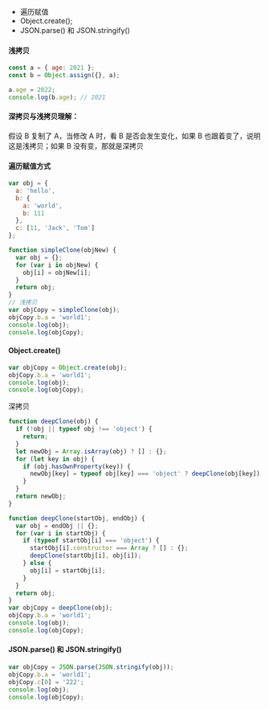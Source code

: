 - 遍历赋值
- Object.create();
- JSON.parse() 和 JSON.stringify()

#### 浅拷贝

```js
const a = { age: 2021 };
const b = Object.assign({}, a);

a.age = 2022;
console.log(b.age); // 2021
```

#### 深拷贝与浅拷贝理解：

假设 B 复制了 A，当修改 A 时，看 B 是否会发生变化，如果 B 也跟着变了，说明这是浅拷贝；如果 B 没有变，那就是深拷贝

#### 遍历赋值方式

```js
var obj = {
  a: 'hello',
  b: {
    a: 'world',
    b: 111
  },
  c: [11, 'Jack', 'Tom']
};

function simpleClone(objNew) {
  var obj = {};
  for (var i in objNew) {
    obj[i] = objNew[i];
  }
  return obj;
}
// 浅拷贝
var objCopy = simpleClone(obj);
objCopy.b.a = 'world1';
console.log(obj);
console.log(objCopy);
```

#### Object.create()

```js
var objCopy = Object.create(obj);
objCopy.b.a = 'world1';
console.log(obj);
console.log(objCopy);
```

深拷贝

```js
function deepClone(obj) {
  if (!obj || typeof obj !== 'object') {
    return;
  }
  let newObj = Array.isArray(obj) ? [] : {};
  for (let key in obj) {
    if (obj.hasOwnProperty(key)) {
      newObj[key] = typeof obj[key] === 'object' ? deepClone(obj[key]) : obj[key];
    }
  }
  return newObj;
}

function deepClone(startObj, endObj) {
  var obj = endObj || {};
  for (var i in startObj) {
    if (typeof startObj[i] === 'object') {
      startObj[i].constructor === Array ? [] : {};
      deepClone(startObj[i], obj[i]);
    } else {
      obj[i] = startObj[i];
    }
  }
  return obj;
}
var objCopy = deepClone(obj);
objCopy.b.a = 'world1';
console.log(obj);
console.log(objCopy);
```

#### JSON.parse() 和 JSON.stringify()

```js
var objCopy = JSON.parse(JSON.stringify(obj));
objCopy.b.a = 'world1';
objCopy.c[0] = '222';
console.log(obj);
console.log(objCopy);
```
